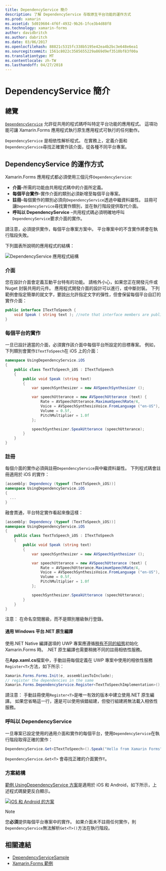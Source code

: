 ```yaml
---
title: DependencyService 簡介
description: 了解 DependencyService 存取原生平台功能的運作方式
ms.prod: xamarin
ms.assetid: 5d019604-4f6f-4932-9b26-1fce3b4d88f8
ms.technology: xamarin-forms
author: davidbritch
ms.author: dabritch
ms.date: 03/06/2017
ms.openlocfilehash: 88821c5315fc338b5195e42ea4b2bc3e648e6ea1
ms.sourcegitcommit: 1561c8022c3585655229a869d9ef3510bf83f00a
ms.translationtype: MT
ms.contentlocale: zh-TW
ms.lasthandoff: 04/27/2018
---
```

# <a name="introduction-to-dependencyservice"></a>DependencyService 簡介

## <a name="overview"></a>總覽

[`DependencyService`](https://developer.xamarin.com/api/type/Xamarin.Forms.DependencyService/) 允許從共用的程式碼呼叫特定平台功能的應用程式。 這項功能可讓 Xamarin.Forms 應用程式執行原生應用程式可執行的任何動作。

`DependencyService` 是相依性解析程式。 在實務上，定義介面和`DependencyService`尋找正確實作該介面，從各種不同平台專案。

## <a name="how-dependencyservice-works"></a>DependencyService 的運作方式

Xamarin.Forms 應用程式都必須使用三個元件`DependencyService`:

- **介面**&ndash;所需的功能由共用程式碼中的介面所定義。
- **每個平台實作**&ndash;實作介面的類別必須新增至每個平台專案。
- **註冊**&ndash;每個實作的類別必須向`DependencyService`透過中繼資料屬性。 註冊可讓`DependencyService`尋找實作類別，並在執行階段提供取代介面。
- **呼叫以 DependencyService** &ndash;共用程式碼必須明確地呼叫`DependencyService`要求介面的實作。

請注意，必須提供實作，每個平台專案方案中。 平台專案中的不含實作將會在執行階段失敗。

下列圖表所說明的應用程式的結構：

![](introduction-images/overview-diagram.png "DependencyService 應用程式結構")

### <a name="interface"></a>介面

您在設計介面會定義互動平台特有的功能。 請格外小心，如果您正在開發元件或 Nuget 封裝共用的元件。 應用程式開發介面的設計可以進行，或中斷封裝。 下列範例會指定簡單的就文字，要說出允許指定文字的彈性，但會保留每個平台自訂的實作介面：

```csharp
public interface ITextToSpeech {
    void Speak ( string text ); //note that interface members are public by default
}
```

### <a name="implementation-per-platform"></a>每個平台的實作

一旦已設計適當的介面，必須實作該介面中每個平台所設定的目標專案。 例如，下列類別會實作`ITextToSpeech`在 iOS 上的介面：

```csharp
namespace UsingDependencyService.iOS
{
    public class TextToSpeech_iOS : ITextToSpeech
    {
        public void Speak (string text)
        {
            var speechSynthesizer = new AVSpeechSynthesizer ();

            var speechUtterance = new AVSpeechUtterance (text) {
                Rate = AVSpeechUtterance.MaximumSpeechRate/4,
                Voice = AVSpeechSynthesisVoice.FromLanguage ("en-US"),
                Volume = 0.5f,
                PitchMultiplier = 1.0f
            };

            speechSynthesizer.SpeakUtterance (speechUtterance);
        }
    }
}
```

### <a name="registration"></a>註冊

每個介面的實作必須與註冊`DependencyService`與中繼資料屬性。 下列程式碼會註冊適用於 iOS 的實作：

```csharp
[assembly: Dependency (typeof (TextToSpeech_iOS))]
namespace UsingDependencyService.iOS
{
  ...
}
```

融會貫通，平台特定實作看起來像這樣：

```csharp
[assembly: Dependency (typeof (TextToSpeech_iOS))]
namespace UsingDependencyService.iOS
{
    public class TextToSpeech_iOS : ITextToSpeech
    {
        public void Speak (string text)
        {
            var speechSynthesizer = new AVSpeechSynthesizer ();

            var speechUtterance = new AVSpeechUtterance (text) {
                Rate = AVSpeechUtterance.MaximumSpeechRate/4,
                Voice = AVSpeechSynthesisVoice.FromLanguage ("en-US"),
                Volume = 0.5f,
                PitchMultiplier = 1.0f
            };

            speechSynthesizer.SpeakUtterance (speechUtterance);
        }
    }
}
```

注意： 在命名空間層級，而不是類別層級執行登錄。

#### <a name="universal-windows-platform-net-native-compilation"></a>通用 Windows 平台.NET 原生編譯

使用.NET Native 編譯選項的 UWP 專案應遵循[稍有不同的組態](~/xamarin-forms/platform/windows/installation/index.md#target-invocation-exception)初始化 Xamarin.Forms 時。 .NET 原生編譯也需要稍微不同的註冊相依性服務。

在**App.xaml.cs**檔案中，手動註冊每個定義在 UWP 專案中使用的相依性服務`Register<T>`方法，如下所示：

```csharp
Xamarin.Forms.Forms.Init(e, assembliesToInclude);
// register the dependencies in the same
Xamarin.Forms.DependencyService.Register<TextToSpeechImplementation>();
```

請注意： 手動註冊使用`Register<T>`是唯一有效的版本中建立使用.NET 原生編譯。 如果您省略這一行，還是可以使用偵錯組建，但發行組建將無法載入相依性服務。

### <a name="call-to-dependencyservice"></a>呼叫以 DependencyService

一旦專案已設定使用的通用介面和實作的每個平台，使用`DependencyService`在執行階段取得正確的實作：

```csharp
DependencyService.Get<ITextToSpeech>().Speak("Hello from Xamarin Forms");
```

`DependencyService.Get<T>` 會尋找正確的介面實作`T`。

### <a name="solution-structure"></a>方案結構

[範例 UsingDependencyService 方案](https://developer.xamarin.com/samples/UsingDependencyService/)是適用於 iOS 和 Android，如下所示，上述程式碼變更反白顯示。

 [![iOS 和 Android 的方案](introduction-images/solution-sml.png "DependencyService 範例方案結構")](introduction-images/solution.png#lightbox "DependencyService 範例方案結構")

> [!NOTE]
> 您**必須**提供每個平台專案中的實作。 如果介面未不註冊任何實作，則`DependencyService`無法解析`Get<T>()`方法在執行階段。


## <a name="related-links"></a>相關連結

- [DependencyServiceSample](https://developer.xamarin.com/samples/xamarin-forms/UsingDependencyService/)
- [Xamarin.Forms 範例](https://developer.xamarin.com/samples/xamarin-forms/all/)
